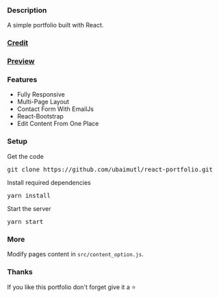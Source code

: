 ### Description

A simple portfolio built with React. 

### [Credit](https://github.com/ubaimutl)

### [Preview](https://bryanportfolio-git-main-bryans-projects-ce7304ff.vercel.app/)

### Features

- Fully Responsive
- Multi-Page Layout
- Contact Form With EmailJs
- React-Bootstrap
- Edit Content From One Place

### Setup

Get the code

<pre>git clone https://github.com/ubaimutl/react-portfolio.git</pre>
 
Install required dependencies

<pre>yarn install</pre>


Start the server

<pre>yarn start</pre>

### More

Modify pages content in  `src/content_option.js`.

### Thanks

If you like this portfolio don't forget give it a ⭐ 
